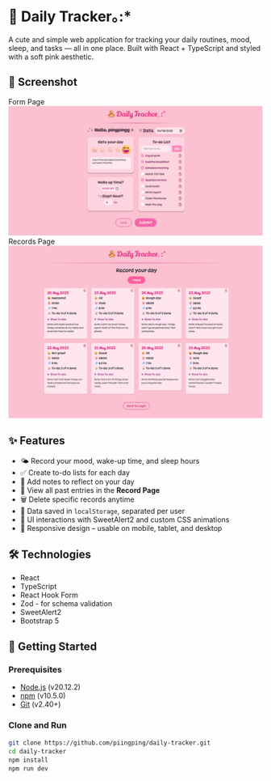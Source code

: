 # 🧸 Daily Tracker｡:*

A cute and simple web application for tracking your daily routines, mood, sleep, and tasks — all in one place. Built with React + TypeScript and styled with a soft pink aesthetic.

## 📸 Screenshot
Form Page
![Form Page](./public/screenshots/FillTheForm.jpeg)
Records Page
![Record Page](./public/screenshots/RecordsPage.jpeg)



## ✨ Features

- 🌤 Record your mood, wake-up time, and sleep hours
- ✅ Create to-do lists for each day
- 💬 Add notes to reflect on your day
- 📅 View all past entries in the **Record Page**
- 🗑 Delete specific records anytime
- 🧠 Data saved in `localStorage`, separated per user
- 🎨 UI interactions with SweetAlert2 and custom CSS animations
- 📱 Responsive design – usable on mobile, tablet, and desktop

## 🛠 Technologies
- React
- TypeScript
- React Hook Form
- Zod - for schema validation
- SweetAlert2
- Bootstrap 5

## 🚀 Getting Started
### Prerequisites
- [Node.js](https://nodejs.org/)  (v20.12.2)
- [npm](https://www.npmjs.com/)  (v10.5.0)
- [Git](https://git-scm.com/)  (v2.40+)

### Clone and Run
```bash
git clone https://github.com/piingping/daily-tracker.git
cd daily-tracker
npm install
npm run dev


